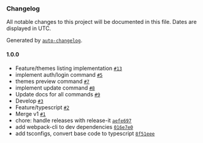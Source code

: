 ### Changelog

All notable changes to this project will be documented in this file. Dates are displayed in UTC.

Generated by [`auto-changelog`](https://github.com/CookPete/auto-changelog).

#### 1.0.0

- Feature/themes listing implementation [`#13`](https://github.com/zidsa/zid-theme-npm/pull/13)
- implement auth/login command [`#5`](https://github.com/zidsa/zid-theme-npm/pull/5)
- themes preview command [`#7`](https://github.com/zidsa/zid-theme-npm/pull/7)
- implement update command [`#8`](https://github.com/zidsa/zid-theme-npm/pull/8)
- Update docs for all commands [`#9`](https://github.com/zidsa/zid-theme-npm/pull/9)
- Develop [`#3`](https://github.com/zidsa/zid-theme-npm/pull/3)
- Feature/typescript [`#2`](https://github.com/zidsa/zid-theme-npm/pull/2)
- Merge v1 [`#1`](https://github.com/zidsa/zid-theme-npm/pull/1)
- chore: handle releases with release-it [`aefe697`](https://github.com/zidsa/zid-theme-npm/commit/aefe697595d93fb2bce0ec736564bf2eff341c6a)
- add webpack-cli to dev dependencies [`016e7e0`](https://github.com/zidsa/zid-theme-npm/commit/016e7e053b10e4a2f8f5b06fc61101520a626d26)
- add tsconfigs, convert base code to typescript [`8f51eee`](https://github.com/zidsa/zid-theme-npm/commit/8f51eee65ab01cdee4c201fe012aa560b371a606)
